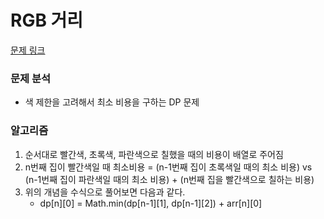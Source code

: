 # RGB 거리

[문제 링크](https://www.acmicpc.net/problem/11493)

### 문제 분석

- 색 제한을 고려해서 최소 비용을 구하는 DP 문제

### 알고리즘

1. 순서대로 빨간색, 초록색, 파란색으로 칠했을 때의 비용이 배열로 주어짐
2. n번째 집이 빨간색일 때 최소비용 = (n-1번째 집이 초록색일 때의 최소 비용) vs (n-1번째 집이 파란색일 때의 최소 비용) + (n번째 집을 빨간색으로 칠하는 비용)
3. 위의 개념을 수식으로 풀어보면 다음과 같다.
   - dp[n][0] = Math.min(dp[n-1][1], dp[n-1][2]) + arr[n][0]

